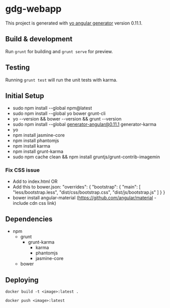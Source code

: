 # gdg-webapp

This project is generated with [yo angular generator](https://github.com/yeoman/generator-angular)
version 0.11.1.

## Build & development

Run `grunt` for building and `grunt serve` for preview.

## Testing

Running `grunt test` will run the unit tests with karma.

## Initial Setup

* sudo npm install --global npm@latest
* sudo npm install --global yo bower grunt-cli
*   yo --version && bower --version && grunt --version
* sudo npm install --global generator-angular@0.11.1 generator-karma
* yo
* npm install jasmine-core
* npm install phantomjs
* npm install karma
* npm install grunt-karma
* sudo npm cache clean && npm install gruntjs/grunt-contrib-imagemin
### Fix CSS issue
* Add <link rel="stylesheet" href="../bower_components/bootstrap/dist/css/bootstrap.css"> to index.html
OR
* Add this to bower.json:
"overrides": {
  "bootstrap": {
    "main": [
      "less/bootstrap.less",
      "dist/css/bootstrap.css",
      "dist/js/bootstrap.js"
    ]
  }
}
* bower install angular-material (https://github.com/angular/material - include cdn css link)

## Dependencies

* npm
    * grunt
        * grunt-karma
            * karma
            * phantomjs
            * jasmine-core
    * bower

## Deploying

`docker build -t <image>:latest .`

`docker push <image>:latest`
